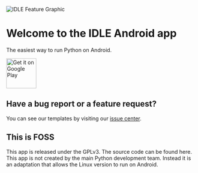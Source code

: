 ![IDLE Feature Graphic](https://raw.githubusercontent.com/CypherpunkArmory/IDLE/master/app/src/main/ic_main_launcher-playstore.png)

# Welcome to the IDLE Android app

The easiest way to run Python on Android.

[<img src="https://play.google.com/intl/en_us/badges/images/generic/en-play-badge.png"
     alt="Get it on Google Play"
     height="80">](https://play.google.com/store/apps/details?id=tech.ula.idle)
     
## Have a bug report or a feature request?
You can see our templates by visiting our [issue center](https://github.com/CypherpunkArmory/IDLE/issues).

## This is FOSS
This app is released under the GPLv3.  The source code can be found here.
This app is not created by the main Python development team.  Instead it is an adaptation that allows the Linux version to run on Android.
